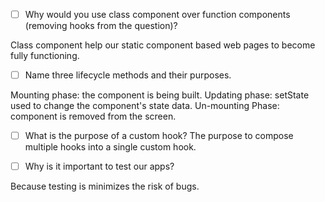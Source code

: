 - [ ] Why would you use class component over function components (removing hooks from the question)?

Class component help our static component based web pages to become fully functioning.

- [ ] Name three lifecycle methods and their purposes.

Mounting phase: the component is being built.
Updating phase: setState used to change the component's state data.
Un-mounting Phase: component is removed from the screen.

- [ ] What is the purpose of a custom hook?
The purpose to compose multiple hooks into a single custom hook.

- [ ] Why is it important to test our apps?

Because testing is minimizes the risk of bugs.